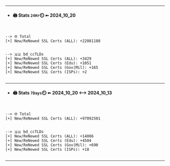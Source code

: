 

---
- #### 🖨️ **Stats** `24Hr`⏲️ ➼ 2024_10_20
```console


--> 🌐 Total
[+] New/ReNewed SSL Certs (ALL): +22081108


--> 🇧🇩 bd_ccTLDs
[+] New/ReNewed SSL Certs (ALL): +3429
[+] New/ReNewed SSL Certs (Edu): +1051
[+] New/ReNewed SSL Certs (Gov|Mil): +165
[+] New/ReNewed SSL Certs (ISPs): +2


```

---
- #### 🖨️ **Stats** `7Days`⏲️ ➼ 2024_10_20 <--> 2024_10_13
```console


--> 🌐 Total
[+] New/ReNewed SSL Certs (ALL): +97092501


--> 🇧🇩 bd_ccTLDs
[+] New/ReNewed SSL Certs (ALL): +14086
[+] New/ReNewed SSL Certs (Edu): +4504
[+] New/ReNewed SSL Certs (Gov|Mil): +690
[+] New/ReNewed SSL Certs (ISPs): +18


```

---

